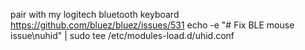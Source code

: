 pair with my logitech bluetooth keyboard
https://github.com/bluez/bluez/issues/531
echo -e  "# Fix BLE mouse issue\nuhid" | sudo tee /etc/modules-load.d/uhid.conf
